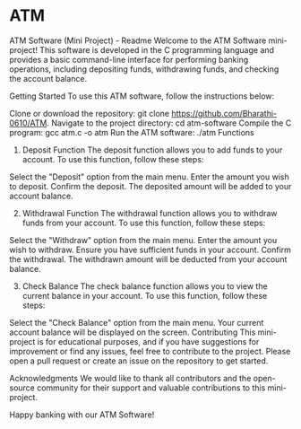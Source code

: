 # ATM
ATM Software (Mini Project) - Readme
Welcome to the ATM Software mini-project! This software is developed in the C programming language and provides a basic command-line interface for performing banking operations, including depositing funds, withdrawing funds, and checking the account balance.

Getting Started
To use this ATM software, follow the instructions below:

Clone or download the repository: git clone https://github.com/Bharathi-0610/ATM.
Navigate to the project directory: cd atm-software
Compile the C program: gcc atm.c -o atm
Run the ATM software: ./atm
Functions
1. Deposit Function
The deposit function allows you to add funds to your account. To use this function, follow these steps:

Select the "Deposit" option from the main menu.
Enter the amount you wish to deposit.
Confirm the deposit.
The deposited amount will be added to your account balance.

2. Withdrawal Function
The withdrawal function allows you to withdraw funds from your account. To use this function, follow these steps:

Select the "Withdraw" option from the main menu.
Enter the amount you wish to withdraw.
Ensure you have sufficient funds in your account.
Confirm the withdrawal.
The withdrawn amount will be deducted from your account balance.

3. Check Balance
The check balance function allows you to view the current balance in your account. To use this function, follow these steps:

Select the "Check Balance" option from the main menu.
Your current account balance will be displayed on the screen.
Contributing
This mini-project is for educational purposes, and if you have suggestions for improvement or find any issues, feel free to contribute to the project. Please open a pull request or create an issue on the repository to get started.

Acknowledgments
We would like to thank all contributors and the open-source community for their support and valuable contributions to this mini-project.

Happy banking with our ATM Software!






